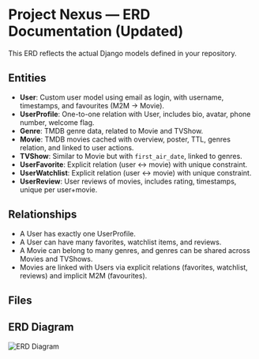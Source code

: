 # Project Nexus — ERD Documentation (Updated)

This ERD reflects the actual Django models defined in your repository.

## Entities

- **User**: Custom user model using email as login, with username, timestamps, and favourites (M2M → Movie).
- **UserProfile**: One-to-one relation with User, includes bio, avatar, phone number, welcome flag.
- **Genre**: TMDB genre data, related to Movie and TVShow.
- **Movie**: TMDB movies cached with overview, poster, TTL, genres relation, and linked to user actions.
- **TVShow**: Similar to Movie but with `first_air_date`, linked to genres.
- **UserFavorite**: Explicit relation (user ↔ movie) with unique constraint.
- **UserWatchlist**: Explicit relation (user ↔ movie) with unique constraint.
- **UserReview**: User reviews of movies, includes rating, timestamps, unique per user+movie.

## Relationships

- A User has exactly one UserProfile.
- A User can have many favorites, watchlist items, and reviews.
- A Movie can belong to many genres, and genres can be shared across Movies and TVShows.
- Movies are linked with Users via explicit relations (favorites, watchlist, reviews) and implicit M2M (favourites).

## Files

## ERD Diagram

![ERD Diagram](http://www.plantuml.com/plantuml/png/~1UDffKqC4DoxpSdJxXjZ12X0PWXN2nVjxE7Y6OE0dQ52ny9zsoxgVUE0cd7h7Qoc0nhrcqVNtBoXX85ZIsQmwa9x2u54oHCUuFgPQLG5vt1Qh3j5y2CN90o8sYx0vU6zIq7Y0000)

